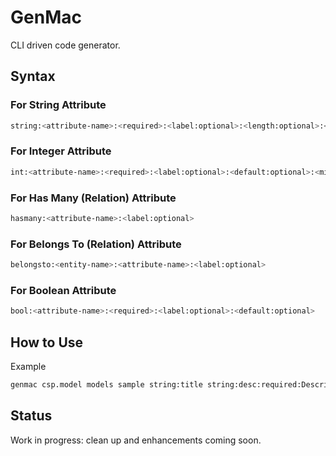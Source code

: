 # GenMac
CLI driven code generator.

## Syntax

### For String Attribute

```bash
string:<attribute-name>:<required>:<label:optional>:<length:optional>:<default:optional>:<minlength:optional>:<maxlength:optional>
```

### For Integer Attribute

```bash
int:<attribute-name>:<required>:<label:optional>:<default:optional>:<minvalue:optional>:<maxvalue:optional>
```

### For Has Many (Relation) Attribute

```bash
hasmany:<attribute-name>:<label:optional>
```

### For Belongs To (Relation) Attribute

```bash
belongsto:<entity-name>:<attribute-name>:<label:optional>
```

### For Boolean Attribute

```bash
bool:<attribute-name>:<required>:<label:optional>:<default:optional>
```


## How to Use

Example

```bash
genmac csp.model models sample string:title string:desc:required:Description:40:NA:3:40 int:count:required:Count:10:5:50 hasmany:locations:Locations belongsto:organization:organization-id:Organization bool:is-archived:req:"Is Archived":false
```

## Status

Work in progress: clean up and enhancements coming soon.
